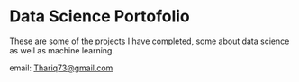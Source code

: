 # Data Science Portofolio
These are some of the projects I have completed, some about data science as well as machine learning.

email: Thariq73@gmail.com
